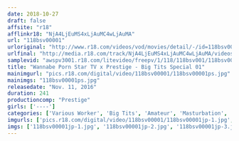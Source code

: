 ```yaml
---
date: 2018-10-27
draft: false
affsite: "r18"
afflinkr18: "NjA4LjEuMS4xLjAuMC4wLjAuMA"
url: "118bsv00001"
urloriginal: "http://www.r18.com/videos/vod/movies/detail/-/id=118bsv00001"
urlfinal: "http://media.r18.com/track/NjA4LjEuMS4xLjAuMC4wLjAuMA/videos/vod/movies/detail/-/id=118bsv00001"
samplevid: "awspv3001.r18.com/litevideo/freepv/1/118/118bsv001/118bsv001_dmb_w.mp4"
title: "Wannabe Porn Star TV x Prestige - Big Tits Special 01"
mainimgurl: "pics.r18.com/digital/video/118bsv00001/118bsv00001ps.jpg"
mainimgs: "118bsv00001ps.jpg"
releasedate: "Nov. 11, 2016"
duration: 241
productioncomp: "Prestige"
girls: ['----']
categories: ['Various Worker', 'Big Tits', 'Amateur', 'Masturbation', 'Titty Fuck', 'Gonzo', 'Compilation', 'Over 4 Hours', 'Hi-Def']
imgurls: ['pics.r18.com/digital/video/118bsv00001/118bsv00001jp-1.jpg', 'pics.r18.com/digital/video/118bsv00001/118bsv00001jp-2.jpg', 'pics.r18.com/digital/video/118bsv00001/118bsv00001jp-3.jpg', 'pics.r18.com/digital/video/118bsv00001/118bsv00001jp-4.jpg', 'pics.r18.com/digital/video/118bsv00001/118bsv00001jp-5.jpg', 'pics.r18.com/digital/video/118bsv00001/118bsv00001jp-6.jpg', 'pics.r18.com/digital/video/118bsv00001/118bsv00001jp-7.jpg', 'pics.r18.com/digital/video/118bsv00001/118bsv00001jp-8.jpg', 'pics.r18.com/digital/video/118bsv00001/118bsv00001jp-9.jpg', 'pics.r18.com/digital/video/118bsv00001/118bsv00001jp-10.jpg', 'pics.r18.com/digital/video/118bsv00001/118bsv00001jp-11.jpg', 'pics.r18.com/digital/video/118bsv00001/118bsv00001jp-12.jpg', 'pics.r18.com/digital/video/118bsv00001/118bsv00001jp-13.jpg', 'pics.r18.com/digital/video/118bsv00001/118bsv00001jp-14.jpg', 'pics.r18.com/digital/video/118bsv00001/118bsv00001jp-15.jpg', 'pics.r18.com/digital/video/118bsv00001/118bsv00001jp-16.jpg', 'pics.r18.com/digital/video/118bsv00001/118bsv00001jp-17.jpg', 'pics.r18.com/digital/video/118bsv00001/118bsv00001jp-18.jpg', 'pics.r18.com/digital/video/118bsv00001/118bsv00001jp-19.jpg', 'pics.r18.com/digital/video/118bsv00001/118bsv00001jp-20.jpg']
imgs: ['118bsv00001jp-1.jpg', '118bsv00001jp-2.jpg', '118bsv00001jp-3.jpg', '118bsv00001jp-4.jpg', '118bsv00001jp-5.jpg', '118bsv00001jp-6.jpg', '118bsv00001jp-7.jpg', '118bsv00001jp-8.jpg', '118bsv00001jp-9.jpg', '118bsv00001jp-10.jpg', '118bsv00001jp-11.jpg', '118bsv00001jp-12.jpg', '118bsv00001jp-13.jpg', '118bsv00001jp-14.jpg', '118bsv00001jp-15.jpg', '118bsv00001jp-16.jpg', '118bsv00001jp-17.jpg', '118bsv00001jp-18.jpg', '118bsv00001jp-19.jpg', '118bsv00001jp-20.jpg']
---
```


